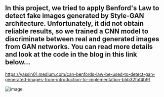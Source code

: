 ## In this project, we tried to apply Benford's Law to detect fake images generated by Style-GAN architecture. Unfortunately, it did not obtain reliable results, so we trained a CNN model to discriminate between real and generated images from GAN networks. You can read more details and look at the code in the blog in this link below... 
https://yassin01.medium.com/can-benfords-law-be-used-to-detect-gan-generated-images-from-introduction-to-implementation-b5b32faf4b91


![image](https://github.com/AYassin01/fake-face-detection/assets/106158907/910bf38d-4821-44b8-a4cc-66f50a4aaef6)





